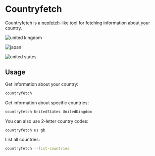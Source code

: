 # Countryfetch

Countryfetch is a [neofetch](https://github.com/dylanaraps/neofetch)-like tool for fetching information about your country.

![united kingdom](https://github.com/user-attachments/assets/fed58bee-8df3-4ffd-a174-4a09e1ad4da3)

![japan](https://github.com/user-attachments/assets/49ed2991-c290-4859-b93a-07a068e23afa)

![united states](https://github.com/user-attachments/assets/b142255e-9d0d-4326-8a6a-9ab549bea861)

## Usage

Get information about your country:

```sh
countryfetch
```

Get information about specific countries:

```sh
countryfetch UnitedStates UnitedKingdom
```

You can also use 2-letter country codes:

```sh
countryfetch us gb
```

List all countries:

```sh
countryfetch --list-countries
```
